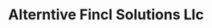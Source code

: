 ---
title: Alterntive Fincl Solutions Llc
slug: alterntive-fincl-solutions-llc
updated-on: '2024-05-30T13:44:31.749Z'
created-on: '2024-05-30T13:41:46.671Z'
published-on: '2024-05-30T13:54:32.469Z'
f_city-state-2:
- cms/city/mobile-al.md
- cms/city/saginaw-mi.md
- cms/city/inkster-mi.md
f_locations:
- cms/payday-loan/alterntive-fincl-solutions-llc-4080.md
- cms/payday-loan/alterntive-fincl-solutions-llc-4081.md
- cms/payday-loan/alterntive-fincl-solutions-llc-4082.md
f_states:
- cms/state/alabama.md
- cms/state/michigan.md
layout: '[company].html'
tags: company
---